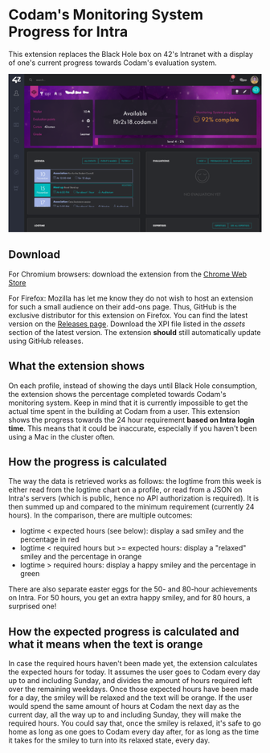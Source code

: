 # Codam's Monitoring System Progress for Intra
This extension replaces the Black Hole box on 42's Intranet with a display of one's current progress towards Codam's evaluation system.

<p align="center">
  <img src="https://raw.githubusercontent.com/FreekBes/codam_intra_monit_system_display/master/images/screenshot.png">
</p>


## Download
For Chromium browsers: download the extension from the [Chrome Web Store](https://chrome.google.com/webstore/detail/codams-monitoring-system/ibbhfmdmdogpnhbnceifekblmddoniol)

For Firefox: Mozilla has let me know they do not wish to host an extension for such a small audience on their add-ons page. Thus, GitHub is the exclusive distributor for this extension on Firefox. You can find the latest version on the [Releases page](https://github.com/FreekBes/codam_intra_monit_system_display/releases). Download the XPI file listed in the _assets_ section of the latest version. The extension **should** still automatically update using GitHub releases.


## What the extension shows
On each profile, instead of showing the days until Black Hole consumption, the extension shows the percentage completed towards Codam's monitoring system. Keep in mind that it is currently impossible to get the actual time spent in the building at Codam from a user. This extension shows the progress towards the 24 hour requirement **based on Intra login time**. This means that it could be inaccurate, especially if you haven't been using a Mac in the cluster often.


## How the progress is calculated
The way the data is retrieved works as follows: the logtime from this week is either read from the logtime chart on a profile, or read from a JSON on Intra's servers (which is public, hence no API authorization is required). It is then summed up and compared to the minimum requirement (currently 24 hours). In the comparison, there are multiple outcomes:
- logtime < expected hours (see below): display a sad smiley and the percentage in red
- logtime < required hours but >= expected hours: display a "relaxed" smiley and the percentage in orange
- logtime > required hours: display a happy smiley and the percentage in green

There are also separate easter eggs for the 50- and 80-hour achievements on Intra. For 50 hours, you get an extra happy smiley, and for 80 hours, a surprised one!


## How the expected progress is calculated and what it means when the text is orange
In case the required hours haven't been made yet, the extension calculates the expected hours for today. It assumes the user goes to Codam every day up to and including Sunday, and divides the amount of hours required left over the remaining weekdays. Once those expected hours have been made for a day, the smiley will be relaxed and the text will be orange. If the user would spend the same amount of hours at Codam the next day as the current day, all the way up to and including Sunday, they will make the required hours. You could say that, once the smiley is relaxed, it's safe to go home as long as one goes to Codam every day after, for as long as the time it takes for the smiley to turn into its relaxed state, every day.
